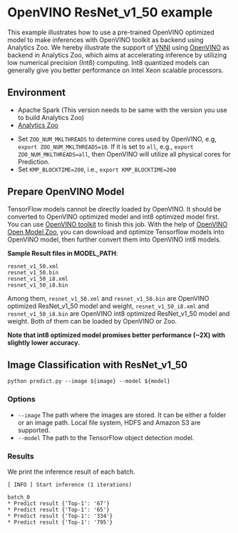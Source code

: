 # OpenVINO ResNet_v1_50 example
This example illustrates how to use a pre-trained OpenVINO optimized model to make inferences with OpenVINO toolkit as backend using Analytics Zoo. We hereby illustrate the support of [VNNI](https://en.wikichip.org/wiki/x86/avx512vnni) using [OpenVINO](https://software.intel.com/en-us/openvino-toolkit) as backend in Analytics Zoo, which aims at accelerating inference by utilizing low numerical precision (Int8) computing. Int8 quantized models can generally give you better performance on Intel Xeon scalable processors.
 
## Environment
* Apache Spark (This version needs to be same with the version you use to build Analytics Zoo)
* [Analytics Zoo](https://analytics-zoo.github.io/master/#PythonUserGuide/install/)

- Set `ZOO_NUM_MKLTHREADS` to determine cores used by OpenVINO, e.g, `export ZOO_NUM_MKLTHREADS=10`. If it is set to `all`, e.g., `export ZOO_NUM_MKLTHREADS=all`, then OpenVINO will utilize all physical cores for Prediction.
- Set `KMP_BLOCKTIME=200`, i.e., `export KMP_BLOCKTIME=200`

## Prepare OpenVINO Model
TensorFlow models cannot be directly loaded by OpenVINO. It should be converted to OpenVINO optimized model and int8 optimized model first. You can use [OpenVINO toolkit](https://docs.openvinotoolkit.org/2020.2/_docs_MO_DG_prepare_model_convert_model_Convert_Model_From_TensorFlow.html) to finish this job. With the help of [OpenVINO Open Model Zoo](https://github.com/opencv/open_model_zoo), you can download and optimize Tensorflow models into OpenVINO model, then further convert them into OpenVINO int8 models.

__Sample Result files in MODEL_PATH__:
```
resnet_v1_50.xml
resnet_v1_50.bin
resnet_v1_50_i8.xml
resnet_v1_50_i8.bin
```

Among them, `resnet_v1_50.xml` and `resnet_v1_50.bin` are OpenVINO optimized ResNet_v1_50 model and weight, `resnet_v1_50_i8.xml` and `resnet_v1_50_i8.bin` are OpenVINO int8 optimized ResNet_v1_50 model and weight. Both of them can be loaded by OpenVINO or Zoo.

__Note that int8 optimized model promises better performance (~2X) with slightly lower accuracy.__

## Image Classification with ResNet_v1_50

```
python predict.py --image ${image} --model ${model}
```

### Options
* `--image` The path where the images are stored. It can be either a folder or an image path. Local file system, HDFS and Amazon S3 are supported.
* `--model` The path to the TensorFlow object detection model.

### Results
We print the inference result of each batch.
```
[ INFO ] Start inference (1 iterations)

batch_0
* Predict result {'Top-1': '67'}
* Predict result {'Top-1': '65'}
* Predict result {'Top-1': '334'}
* Predict result {'Top-1': '795'}
```

